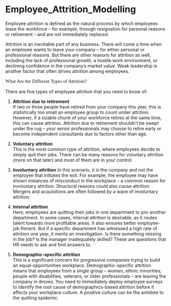 # Employee_Attrition_Modelling

Employee attrition is defined as the natural process by which employees leave the workforce – for example, through resignation for personal reasons or retirement – and are not immediately replaced.

Attrition is an inevitable part of any business. There will come a time when an employee wants to leave your company – for either personal or professional reasons. But there are other reasons for attrition as well, including the lack of professional growth, a hostile work environment, or declining confidence in the company’s market value. Weak leadership is another factor that often drives attrition among employees.

<p style="font-family:verdana;font-size:15px">
What Are the Different Types of Attrition?
</p>

There are five types of employee attrition that you need to know of: 
1. **Attrition due to retirement** <br>
  If two or three people have retired from your company this year, this is statistically too small an employee group to count under attrition. However, if a sizable chunk of your workforce retires at the same time, this can cause attrition. Attrition due to retirement shouldn’t be swept under the rug – your senior professionals may choose to retire early or become independent consultants due to factors other than age.
  
2. **Voluntary attrition**<br>
  This is the most common type of attrition, where employees decide to simply quit their jobs. There can be many reasons for voluntary attrition (more on that later) and most of them are in your control.
  
3. **Involuntary attrition**
  In this scenario, it is the company and not the employee that initiates the exit. For example, the employee may have shown instances of misconduct in the workplace – a common reason for involuntary attrition. Structural reasons could also cause attrition. Mergers and acquisitions are often followed by a wave of involuntary attrition.
  
4. **Internal attrition**<br>
  Here, employees are quitting their jobs in one department to join another department. In some cases, internal attrition is desirable, as it routes talent towards more profitable areas. It also ensures better employee-job fitment. But if a specific department has witnessed a high rate of attrition one year, it merits an investigation. Is there something missing in the job? Is the manager inadequately skilled? These are questions that HR needs to ask and find answers to.
  
5. **Demographic-specific attrition**<br>
  This is a significant concern for progressive companies trying to build an equal-opportunities workplace. Demographic-specific attrition means that employees from a single group – women, ethnic minorities, people with disabilities, veterans, or older professionals – are leaving the company in droves. You need to immediately deploy employee surveys to identify the root cause of demographics-based attrition before it affects your workplace culture. A positive culture can be the antidote to the quitting epidemic.
 
